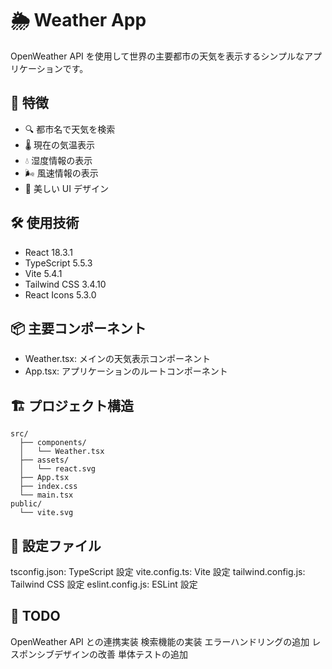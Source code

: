 # 🌦️ Weather App

OpenWeather API を使用して世界の主要都市の天気を表示するシンプルなアプリケーションです。

## 🚀 特徴

- 🔍 都市名で天気を検索
- 🌡️ 現在の気温表示
- 💧 湿度情報の表示
- 🌬️ 風速情報の表示
- 🎨 美しい UI デザイン

## 🛠️ 使用技術

- React 18.3.1
- TypeScript 5.5.3
- Vite 5.4.1
- Tailwind CSS 3.4.10
- React Icons 5.3.0

## 📦 主要コンポーネント

- Weather.tsx: メインの天気表示コンポーネント
- App.tsx: アプリケーションのルートコンポーネント

## 🏗️ プロジェクト構造

```shell
src/
  ├── components/
  │   └── Weather.tsx
  ├── assets/
  │   └── react.svg
  ├── App.tsx
  ├── index.css
  └── main.tsx
public/
  └── vite.svg
```

## 🔧 設定ファイル

tsconfig.json: TypeScript 設定
vite.config.ts: Vite 設定
tailwind.config.js: Tailwind CSS 設定
eslint.config.js: ESLint 設定

## 📝 TODO

OpenWeather API との連携実装
検索機能の実装
エラーハンドリングの追加
レスポンシブデザインの改善
単体テストの追加
